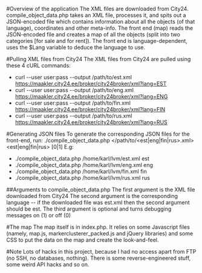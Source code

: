 #Overview of the application
The XML files are downloaded from City24. compile\_object\_data.php takes an
XML file, processes it, and spits out a JSON-encoded file which contains
information about all the objects (of that language), coordinates and other
meta-info. The front end (map) reads the JSON-encoded file and creates a map
of all the objects (split into two categories [for sale and for rent]). The
front end is language-dependent, uses the $Lang variable to deduce the language
to use.

#Pulling XML files from City24
The XML files from City24 are pulled using these 4 cURL commands:

* curl --user user:pass --output /path/to/est.xml https://maakler.city24.ee/broker/city24broker/xml?lang=EST
* curl --user user:pass --output /path/to/eng.xml https://maakler.city24.ee/broker/city24broker/xml?lang=ENG
* curl --user user:pass --output /path/to/fin.xml https://maakler.city24.ee/broker/city24broker/xml?lang=FIN
* curl --user user:pass --output /path/to/rus.xml https://maakler.city24.ee/broker/city24broker/xml?lang=RUS


#Generating JSON files
To generate the corresponding JSON files for the front-end, run:
./compile\_object\_data.php </path/to/<est|eng|fin|rus>.xml> <est|eng|fin|rus> [0|1]
E.g:

* ./compile\_object\_data.php /home/karl/lvm/est.xml est
* ./compile\_object\_data.php /home/karl/lvm/eng.xml eng
* ./compile\_object\_data.php /home/karl/lvm/fin.xml fin
* ./compile\_object\_data.php /home/karl/lvm/rus.xml rus

##Arguments to compile\_object\_data.php
The first argument is the XML file downloaded from City24
The second argument is the corresponding language -- if the downloaded file was
est.xml then the second argument should be est.
The third argument is optional and turns debugging messages on (1) or off (0)

#The map
The map itself is in index.php. It relies on some Javascript files (namely,
map.js, markerclusterer\_packed.js and jQuery libraries) and some CSS to put the
data on the map and create the look-and-feel.

#Note
Lots of hacks in this project, because I had no access apart from FTP (no SSH,
no databases, nothing). There is some reverse-engineered stuff, some weird
API hacks and so on.
